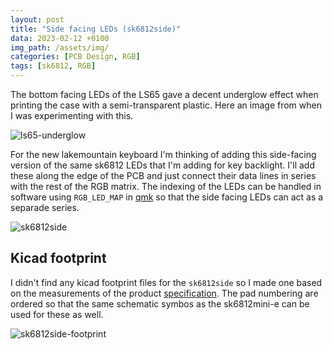 ```yaml
---
layout: post
title: "Side facing LEDs (sk6812side)"
data: 2023-02-12 +0100
img_path: /assets/img/
categories: [PCB Design, RGB]
tags: [sk6812, RGB]
---
```

The bottom facing LEDs of the LS65 gave a decent underglow effect when printing the case with a semi-transparent plastic. Here an image from when I was experimenting with this.

![ls65-underglow](ls65-underglow.png)

For the new lakemountain keyboard I'm thinking of adding this side-facing version of the same sk6812 LEDs that I'm adding for key backlight. I'll add these along the edge of the PCB and just connect their data lines in series with the rest of the RGB matrix. The indexing of the LEDs can be handled in software using `RGB_LED_MAP` in [qmk](https://docs.qmk.fm/#/feature_rgblight?id=rgb-lighting) so that the side facing LEDs can act as a separade series.

![sk6812side](/sk6812/sk6812side.png)

## Kicad footprint
I didn't find any kicad footprint files for the `sk6812side` so I made one based on the measurements of the product [specification](http://www.normandled.com/upload/201810/SK6812%20SIDE-A%20LED%20Datasheet.pdf). The pad numbering are ordered so that the same schematic symbos as the sk6812mini-e can be used for these as well. 

![sk6812side-footprint](/sk6812/sk6812side-footprint.png)
